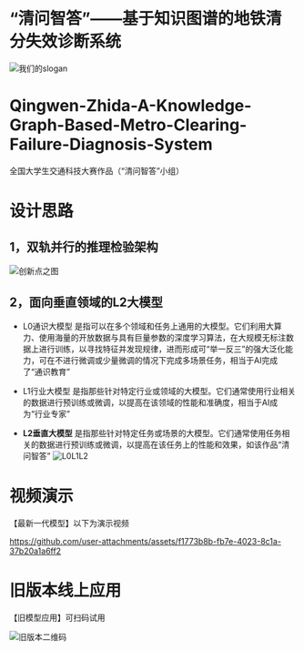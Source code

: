 # “清问智答”——基于知识图谱的地铁清分失效诊断系统
![我们的slogan](https://github.com/user-attachments/assets/4de8519e-25d0-4751-b5fd-70a2892906ed)

# Qingwen-Zhida-A-Knowledge-Graph-Based-Metro-Clearing-Failure-Diagnosis-System
全国大学生交通科技大赛作品（“清问智答”小组）

# 设计思路
## 1，双轨并行的推理检验架构
![创新点之图](https://github.com/user-attachments/assets/c7ce0fb8-8f28-4ded-a04e-bb8707a0d494)

## 2，面向垂直领域的L2大模型
- L0通识大模型 是指可以在多个领域和任务上通用的大模型。它们利用大算力、使用海量的开放数据与具有巨量参数的深度学习算法，在大规模无标注数据上进行训练，以寻找特征并发现规律，进而形成可“举一反三”的强大泛化能力，可在不进行微调或少量微调的情况下完成多场景任务，相当于AI完成了“通识教育”

- L1行业大模型 是指那些针对特定行业或领域的大模型。它们通常使用行业相关的数据进行预训练或微调，以提高在该领域的性能和准确度，相当于AI成为“行业专家”
  
- **L2垂直大模型** 是指那些针对特定任务或场景的大模型。它们通常使用任务相关的数据进行预训练或微调，以提高在该任务上的性能和效果，如该作品“清问智答”
![L0L1L2](https://github.com/user-attachments/assets/986a7b24-def7-4604-b5dd-956b3d463ce2)


# 视频演示
【最新一代模型】以下为演示视频

https://github.com/user-attachments/assets/f1773b8b-fb7e-4023-8c1a-37b20a1a6ff2


# 旧版本线上应用
【旧模型应用】可扫码试用

![旧版本二维码](https://github.com/user-attachments/assets/2f33bb52-7232-48ad-9555-221942ccf6bc)
